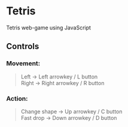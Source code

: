 # Tetris
Tetris web-game using JavaScript 

## Controls
### Movement:
> Left -> Left arrowkey / L button  
> Right -> Right arrowkey / R button  
### Action:
> Change shape -> Up arrowkey / C button  
> Fast drop -> Down arrowkey / D button  
